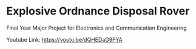 # Explosive Ordnance Disposal Rover

Final Year Major Project for Electronics and Communication Engineering

Youtube Link: https://youtu.be/dQHEDaG9FYA 

